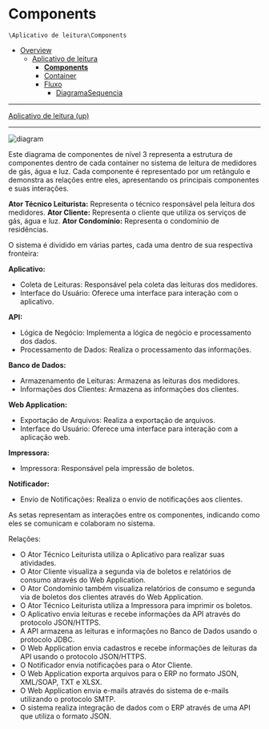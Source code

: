 # Components

`\Aplicativo de leitura\Components`

* [Overview](../../README.md)
  * [Aplicativo de leitura](../../Aplicativo%20de%20leitura/README.md)
    * [**Components**](../../Aplicativo%20de%20leitura/Components/README.md)
    * [Container](../../Aplicativo%20de%20leitura/Container/README.md)
    * [Fluxo](../../Aplicativo%20de%20leitura/Fluxo/README.md)
      * [DiagramaSequencia](../../Aplicativo%20de%20leitura/Fluxo/DiagramaSequencia/README.md)

---

[Aplicativo de leitura (up)](../../Aplicativo%20de%20leitura/README.md)

---

![diagram](https://www.plantuml.com/plantuml/svg/0/hLRBRXen5DqZyGykAo8biEcgg_1IGpKXA0nDka9cnX1B7dlY1qrJzMDG5r4hTHNr2-R7Ucqpm8GX8gWimFQzzzodZpbN6ajj4bQjL2llA8-OYGcwqpfL7vfDYRysvbJVcQbHH4Q2Qy9r8n994yUIOhvW9ZNDplkp8SDSZo-39iEQA0r7amveOyg9RAGh-A3rvMeSJcxwuSKaw7ti3Rhr4ti-9589Nczf8ISXYJYDn2GWL1j98RfJLBCI56Q_d0XjH3MGNPDK4WLXOIIGpdNWA1LSPSi5OIWb32Fch32AXK89YMaiGATHEydTJteFseVGOHJWIEvtjTtn5VbpT6y8Cfeo-WYd2a6T5ZHxWXNKSPujrIdAbdE34K7CF9Ox53mM2ULKh7swa-mF7EtwtSYi2n3GEFlD8ufzEjNAw9lI99cqXU4nbj_ghJIrm2cZ4TPq8MedtwiL19zrY-g-fhRM7S48-07arPco4TYs22Rc52DiKmJv30AEiVLOX1htGRyFbP4p716eDnehaosbJ-LLe1-bqGyj87oNXDqs2dwL2W0m0gqWUuQ5Ytv0vjbpT83J8c8NQpoK8W9GokTWkzhW1Chl2jx5C4B7fTB6F1BE7ipTPWEujoVTjarV9lYHy4qKHpR73xE3xFEP0DJiAVjBbBiMgqa_ChaRClM31Wi4ApzjWfTardj8XTIWwXSsXfykgvQyDp2WRyqAFFxlgUidziefuUx4PbEIp51IwxQeTfJFWT1q1bK3QWBxhLs9LozrRdjyuQaWj_0jFIo6QyBs4w_lvzYJcpLPQ-SScJSTrJvJPR0ZGKNcDY6qeEuYJYsXs04_q5m2M-li6JhdA1JeJfb45CqtX7auWXlnA1_nDy2LvxCVhgoIXN5Q5HIb6DuZ2XAQKBbJ9nk6vpxRuFK3ff3b_8XC2QBRDzYs-zFeQj2y2CFXQ8rY0GgqapF9DjukKBVToI7oacp70bE9bPPYNp2sJcoBeNO3AypwYsVN--25QNR5UXbIxtgu8H64jyZ3EZn5j_27P7JL0gNmDeHjCBhTWRXizOErJtAMOCeSmkWo7ERAAwNIC5SchyHdMMakDoGNvmy8LBHf0_MlzZdXiVkZz0y0)



Este diagrama de componentes de nível 3 representa a estrutura de componentes dentro de cada container no sistema de leitura de medidores de gás, água e luz. Cada componente é representado por um retângulo e demonstra as relações entre eles, apresentando os principais componentes e suas interações.

**Ator Técnico Leiturista:** Representa o técnico responsável pela leitura dos medidores.
**Ator Cliente:** Representa o cliente que utiliza os serviços de gás, água e luz.
**Ator Condomínio:** Representa o condomínio de residências.

O sistema é dividido em várias partes, cada uma dentro de sua respectiva fronteira:

**Aplicativo:**
- Coleta de Leituras: Responsável pela coleta das leituras dos medidores.
- Interface do Usuário: Oferece uma interface para interação com o aplicativo.

**API:**
- Lógica de Negócio: Implementa a lógica de negócio e processamento dos dados.
- Processamento de Dados: Realiza o processamento das informações.

**Banco de Dados:**
- Armazenamento de Leituras: Armazena as leituras dos medidores.
- Informações dos Clientes: Armazena as informações dos clientes.

**Web Application:**
- Exportação de Arquivos: Realiza a exportação de arquivos.
- Interface do Usuário: Oferece uma interface para interação com a aplicação web.

**Impressora:**
- Impressora: Responsável pela impressão de boletos.

**Notificador:**
- Envio de Notificações: Realiza o envio de notificações aos clientes.

As setas representam as interações entre os componentes, indicando como eles se comunicam e colaboram no sistema.

Relações:
- O Ator Técnico Leiturista utiliza o Aplicativo para realizar suas atividades.
- O Ator Cliente visualiza a segunda via de boletos e relatórios de consumo através do Web Application.
- O Ator Condomínio também visualiza relatórios de consumo e segunda via de boletos dos clientes através do Web Application.
- O Ator Técnico Leiturista utiliza a Impressora para imprimir os boletos.
- O Aplicativo envia leituras e recebe informações da API através do protocolo JSON/HTTPS.
- A API armazena as leituras e informações no Banco de Dados usando o protocolo JDBC.
- O Web Application envia cadastros e recebe informações de leituras da API usando o protocolo JSON/HTTPS.
- O Notificador envia notificações para o Ator Cliente.
- O Web Application exporta arquivos para o ERP no formato JSON, XML/SOAP, TXT e XLSX.
- O Web Application envia e-mails através do sistema de e-mails utilizando o protocolo SMTP.
- O sistema realiza integração de dados com o ERP através de uma API que utiliza o formato JSON.

